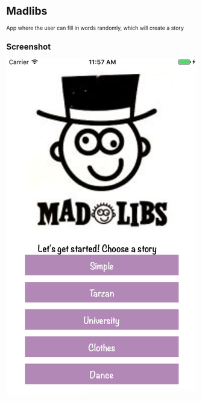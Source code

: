 # Madlibs

App where the user can fill in words randomly, which will create a story

## Screenshot

![screenshot](screenshot.png "Screenshot")
